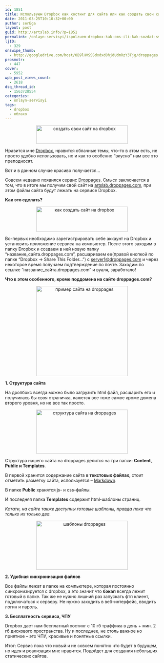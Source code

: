 ```yaml
---
id: 1851
title: Используем Dropbox как хостинг для сайта или как создать свои сайт на Dropbox
date: 2011-03-25T10:10:32+00:00
author: serEga
layout: post
guid: http://artslab.info/?p=1851
permalink: /onlayn-servisyi/ispolzuem-dropbox-kak-cms-ili-kak-sozdat-svoi-sajt-na-dropbox/
ljID:
  - 329
onswipe_thumb:
  - http://googledrive.com/host/0B9lHVSSSdxdxd0hjdUdmRzY3Tjg/droppages.jpg
prosmotr:
  - 447
cover:
  - 5952
wpb_post_views_count:
  - 2618
dsq_thread_id:
  - 1563728554
categories:
  - onlayn-servisyi
tags:
  - dropbox
  - облако
---
```

<center>
  <a href="http://googledrive.com/host/0B9lHVSSSdxdxd0hjdUdmRzY3Tjg/droppages.jpg"><img src="http://googledrive.com/host/0B9lHVSSSdxdxd0hjdUdmRzY3Tjg/droppages-300x60.jpg" alt="создать свои сайт на dropbox" title="droppages" width="300" height="60" class="alignnone size-medium wp-image-1852" /></a>
</center>

Нравится мне [Dropbox](http://db.tt/RYea5eSO), нравится облачные темы, что-то в этом есть, не просто удобно использовать, но и как то особенно &#8220;вкусно&#8221; нам все это преподносят.

Вот и в данном случае красиво получается&#8230;

Совсем недавно появился сервис [Droppages](http://droppages.com). Смысл заключается в том, что в итоге мы получим свой сайт на [artslab.droppages.com](http://artslab.droppages.com), при этом файлы сайта будут лежать на сервисе Dropbox.

<!--more-->

**Как это сделать?**

<center>
  <a href="http://googledrive.com/host/0B9lHVSSSdxdxd0hjdUdmRzY3Tjg/kak_nachat.jpg"><img src="http://googledrive.com/host/0B9lHVSSSdxdxd0hjdUdmRzY3Tjg/kak_nachat-300x82.jpg" alt="как создать сайт на dropbox" title="kak_nachat" width="300" height="82" class="alignnone size-medium wp-image-1853" srcset="http://googledrive.com/host/0B9lHVSSSdxdxd0hjdUdmRzY3Tjg/kak_nachat-300x82.jpg 300w, http://googledrive.com/host/0B9lHVSSSdxdxd0hjdUdmRzY3Tjg/kak_nachat-1024x282.jpg 1024w, http://googledrive.com/host/0B9lHVSSSdxdxd0hjdUdmRzY3Tjg/kak_nachat.jpg 1153w" sizes="(max-width: 300px) 100vw, 300px" /></a>
</center>

Во-первых необходимо зарегистрировать себе аккаунт на Dropbox и установить приложение сервиса на компьютер. После этого заходим в папку Dropbox и создаем в ней новую папку &#8220;название\_сайта.droppages.com&#8221;, расшариваем ее(правой кнопкой по папке &#8220;Dropbox -> Share This Folder&#8230;&#8221;) с server1@droppages.com и через некоторое время получаем подтверждение по почте. Заходим по ссылке &#8220;название\_сайта.droppages.com&#8221; и вуаля, заработало!

**Что в этом особенного, кроме поддомена на сайте droppages.com?**

<center>
  <a href="http://googledrive.com/host/0B9lHVSSSdxdxd0hjdUdmRzY3Tjg/artslab_droppages.jpg"><img src="http://googledrive.com/host/0B9lHVSSSdxdxd0hjdUdmRzY3Tjg/artslab_droppages-300x295.jpg" alt="пример сайта на droppages" title="artslab_droppages" width="300" height="295" class="alignnone size-medium wp-image-1860" srcset="http://googledrive.com/host/0B9lHVSSSdxdxd0hjdUdmRzY3Tjg/artslab_droppages-300x295.jpg 300w, http://googledrive.com/host/0B9lHVSSSdxdxd0hjdUdmRzY3Tjg/artslab_droppages.jpg 809w" sizes="(max-width: 300px) 100vw, 300px" /></a>
</center>

**1. Структура сайта**

На дропбокс всегда можно было загрузить html файл, расшарить его и получилась бы своя страничка, кажется все тоже самое кроме домена второго уровня, но не все так просто.



<center>
  <a href="http://googledrive.com/host/0B9lHVSSSdxdxd0hjdUdmRzY3Tjg/droppages_box.jpg"><img src="http://googledrive.com/host/0B9lHVSSSdxdxd0hjdUdmRzY3Tjg/droppages_box-300x144.jpg" alt="структура сайта на droppages" title="droppages_box" width="300" height="144" class="alignnone size-medium wp-image-1855" srcset="http://googledrive.com/host/0B9lHVSSSdxdxd0hjdUdmRzY3Tjg/droppages_box-300x144.jpg 300w, http://googledrive.com/host/0B9lHVSSSdxdxd0hjdUdmRzY3Tjg/droppages_box.jpg 429w" sizes="(max-width: 300px) 100vw, 300px" /></a>
</center>



Структура нашего сайта на droppages делится на три папки: **Content, Public и Templates**.

В первой хранится содержание сайта в **текстовых файлах**, стоит отметить разметку сайта, используется &#8211; [Markdown](http://ru.wikipedia.org/wiki/Markdown).

В папке **Public** хранятся js- и css-файлы.

И последняя папка **Templates** cодержит html-шаблоны страниц.

_Кстати, на сайте также доступны готовые шаблоны, правда пока что только их только два._

<center>
  <a href="http://googledrive.com/host/0B9lHVSSSdxdxd0hjdUdmRzY3Tjg/droppage_themes.jpg"><img src="http://googledrive.com/host/0B9lHVSSSdxdxd0hjdUdmRzY3Tjg/droppage_themes-300x160.jpg" alt="шаблоны droppages" title="droppage_themes" width="300" height="160" class="alignnone size-medium wp-image-1854" srcset="http://googledrive.com/host/0B9lHVSSSdxdxd0hjdUdmRzY3Tjg/droppage_themes-300x160.jpg 300w, http://googledrive.com/host/0B9lHVSSSdxdxd0hjdUdmRzY3Tjg/droppage_themes.jpg 718w" sizes="(max-width: 300px) 100vw, 300px" /></a>
</center>

**2. Удобная синхронизация файлов**

Все файлы лежат в папке на компьютере, которая постоянно синхронизируется с dropbox, а это значит что **бэкап** всегда лежит готовый в папке. Так же не нужно лишний раз запускать фтп клиент, подключаться к серверу. Не нужно заходить в веб-интерфейс, вводить логин и пароль.

**3. Бесплатность сервиса, ЧПУ**

Dropbox дает нам бесплатный хостинг c 10 гб траффика в день + мин. 2 гб дискового пространства. Ну и последнее, не столь важное но приятное &#8211; это ЧПУ, красивые и понятные ссылки.

Итог: Сервис пока что новый и не совсем понятно что будет в будущем, но идея и реализация мне нравится. Подойдет для создания небольших статических сайтов.